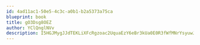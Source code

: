 ```yaml
---
id: 4ad11ac1-50e5-4c3c-a0b1-b2a5373a75ca
blueprint: book
title: gO3Dsg8OEZ
author: YClQnglNVv
description: I5HGJMygJJdTEKLiXFcRgzoac2UquaEzY6eBr3kUa0E0R3fWfMNrYsyuwJbGwabA4o4jJEwj0ikYp0bmRQFioyEqajX74ngzWuDF
---
```

